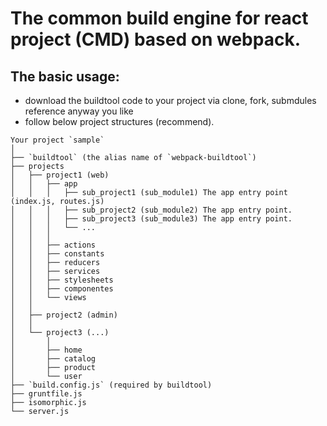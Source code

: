 The common build engine for react project (CMD) based on webpack.
==========

The basic usage:
----------
- download the buildtool code to your project via clone, fork, submdules reference anyway you like
- follow below project structures (recommend).

```
Your project `sample`
│
├── `buildtool` (the alias name of `webpack-buildtool`)
├── projects
│   ├── project1 (web)
│   │   ├── app
│   │   │   ├── sub_project1 (sub_module1) The app entry point (index.js, routes.js)
│   │   │   ├── sub_project2 (sub_module2) The app entry point.
│   │   │   ├── sub_project3 (sub_module3) The app entry point.
│   │   │   └── ...
│   │   │
│   │   ├── actions
│   │   ├── constants
│   │   ├── reducers
│   │   ├── services
│   │   ├── stylesheets
│   │   ├── componentes
│   │   └── views
│   │
│   ├── project2 (admin)
│   │
│   └── project3 (...)
│       │
│       ├── home
│       ├── catalog
│       ├── product
│       └── user
├── `build.config.js` (required by buildtool)
├── gruntfile.js
├── isomorphic.js
└── server.js

```

